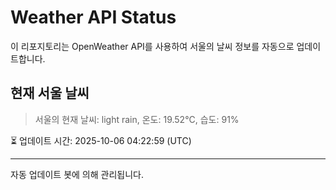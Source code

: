 
# Weather API Status

이 리포지토리는 OpenWeather API를 사용하여 서울의 날씨 정보를 자동으로 업데이트합니다.

## 현재 서울 날씨
> 서울의 현재 날씨: light rain, 온도: 19.52°C, 습도: 91%

⏳ 업데이트 시간: 2025-10-06 04:22:59 (UTC)

---
자동 업데이트 봇에 의해 관리됩니다.
